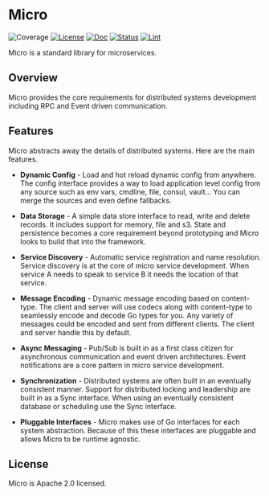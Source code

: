 # Micro
![Coverage](https://img.shields.io/badge/Coverage-45.6%25-yellow)
[![License](https://img.shields.io/:license-apache-blue.svg)](https://opensource.org/licenses/Apache-2.0)
[![Doc](https://img.shields.io/badge/go.dev-reference-007d9c?logo=go&logoColor=white&style=flat-square)](https://pkg.go.dev/go.unistack.org/micro/v4?tab=overview)
[![Status](https://git.unistack.org/unistack-org/micro/actions/workflows/job_tests.yml/badge.svg?branch=v4)](https://git.unistack.org/unistack-org/micro/actions?query=workflow%3Abuild+branch%3Av4+event%3Apush)
[![Lint](https://goreportcard.com/badge/go.unistack.org/micro/v4)](https://goreportcard.com/report/go.unistack.org/micro/v4)

Micro is a standard library for microservices.

## Overview

Micro provides the core requirements for distributed systems development including RPC and Event driven communication. 

## Features

Micro abstracts away the details of distributed systems. Here are the main features.

- **Dynamic Config** - Load and hot reload dynamic config from anywhere. The config interface provides a way to load application 
level config from any source such as env vars, cmdline, file, consul, vault... You can merge the sources and even define fallbacks.

- **Data Storage** - A simple data store interface to read, write and delete records. It includes support for memory, file and 
s3. State and persistence becomes a core requirement beyond prototyping and Micro looks to build that into the framework.

- **Service Discovery** - Automatic service registration and name resolution. Service discovery is at the core of micro service 
development. When service A needs to speak to service B it needs the location of that service.

- **Message Encoding** - Dynamic message encoding based on content-type. The client and server will use codecs along with content-type 
to seamlessly encode and decode Go types for you. Any variety of messages could be encoded and sent from different clients. The client 
and server handle this by default.

- **Async Messaging** - Pub/Sub is built in as a first class citizen for asynchronous communication and event driven architectures.
Event notifications are a core pattern in micro service development.

- **Synchronization** - Distributed systems are often built in an eventually consistent manner. Support for distributed locking and 
leadership are built in as a Sync interface. When using an eventually consistent database or scheduling use the Sync interface.

- **Pluggable Interfaces** - Micro makes use of Go interfaces for each system abstraction. Because of this these interfaces 
are pluggable and allows Micro to be runtime agnostic.

## License

Micro is Apache 2.0 licensed.


